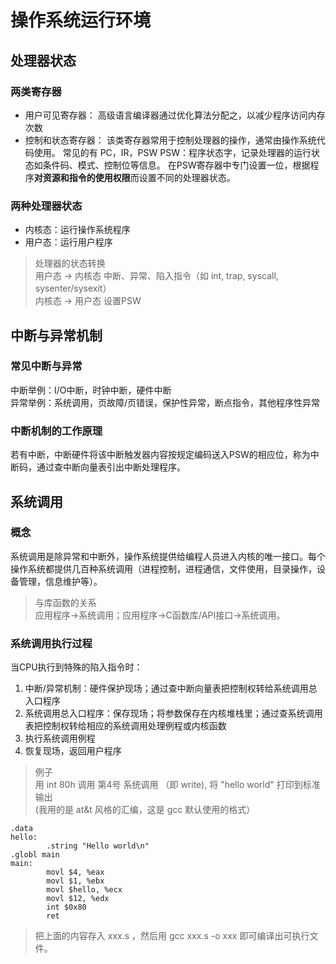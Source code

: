 # 操作系统运行环境

## 处理器状态

### 两类寄存器
- 用户可见寄存器：
  高级语言编译器通过优化算法分配之，以减少程序访问内存次数
- 控制和状态寄存器：
  该类寄存器常用于控制处理器的操作，通常由操作系统代码使用。
  常见的有 PC，IR，PSW
  PSW：程序状态字，记录处理器的运行状态如条件码、模式、控制位等信息。
  在PSW寄存器中专门设置一位，根据程序**对资源和指令的使用权限**而设置不同的处理器状态。

### 两种处理器状态
  - 内核态：运行操作系统程序
  - 用户态：运行用户程序

> 处理器的状态转换  
用户态 -> 内核态 中断、异常、陷入指令（如 int, trap, syscall, sysenter/sysexit）  
内核态 -> 用户态 设置PSW  


## 中断与异常机制

### 常见中断与异常
中断举例：I/O中断，时钟中断，硬件中断  
异常举例：系统调用，页故障/页错误，保护性异常，断点指令，其他程序性异常  

### 中断机制的工作原理
若有中断，中断硬件将该中断触发器内容按规定编码送入PSW的相应位，称为中断码，通过查中断向量表引出中断处理程序。  


## 系统调用

### 概念
系统调用是除异常和中断外，操作系统提供给编程人员进入内核的唯一接口。每个操作系统都提供几百种系统调用（进程控制，进程通信，文件使用，目录操作，设备管理，信息维护等）。

> 与库函数的关系  
应用程序->系统调用；应用程序->C函数库/API接口->系统调用。

### 系统调用执行过程
当CPU执行到特殊的陷入指令时：
1. 中断/异常机制：硬件保护现场；通过查中断向量表把控制权转给系统调用总入口程序
2. 系统调用总入口程序：保存现场；将参数保存在内核堆栈里；通过查系统调用表把控制权转给相应的系统调用处理例程或内核函数
3. 执行系统调用例程
4. 恢复现场，返回用户程序

> 例子  
用 int 80h 调用 第4号 系统调用 （即 write), 将 "hello world" 打印到标准输出  
(我用的是 at&t 风格的汇编，这是 gcc 默认使用的格式）  
```
.data
hello:
        .string "Hello world\n"
.globl main
main:
        movl $4, %eax
        movl $1, %ebx
        movl $hello, %ecx
        movl $12, %edx
        int $0x80
        ret 
```
> 把上面的内容存入 xxx.s ，然后用 gcc xxx.s -o xxx 即可编译出可执行文件。

